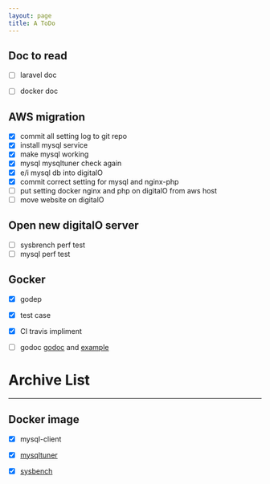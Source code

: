 ```yaml
---
layout: page
title: A ToDo
---
```



## Doc to read
- [ ] laravel doc
- [ ] docker doc


## AWS migration
- [x] commit all setting log to git repo
- [x] install mysql service
- [x] make mysql working
- [x] mysql mysqltuner check again
- [x] e/i mysql db into digitalO
- [x] commit correct setting for mysql and nginx-php
- [ ] put setting docker nginx and php on digitalO from aws host
- [ ] move website on digitalO

## Open new digitalO server
- [ ] sysbrench perf test
- [ ] mysql perf test

## Gocker
- [x] godep 
- [x] test case
- [x] CI travis impliment 
- [ ] godoc [godoc](https://blog.golang.org/godoc-documenting-go-code) and [example](https://godoc.org/github.com/sirupsen/logrus)






# Archive List
--- 

## Docker image
 - [x] mysql-client
 - [x] [mysqltuner](https://github.com/owski/docker-mysqltuner/blob/master/Dockerfile)
 - [x] [sysbench](https://github.com/tjakobsson/sysbench/blob/master/Dockerfile)

